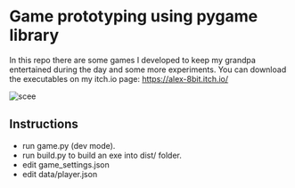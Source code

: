 # Game prototyping using pygame library
In this repo there are some games I developed to keep my grandpa entertained during the day and some more experiments. You can download the executables on my itch.io page: https://alex-8bit.itch.io/

![scee](https://github.com/AlessandroBonomo28/pygame-tests/assets/75626033/f2c80973-572a-41f9-b85f-33d0fafc8015)

## Instructions
- run game.py (dev mode).
- run build.py to build an exe into dist/ folder.
- edit game_settings.json
- edit data/player.json
